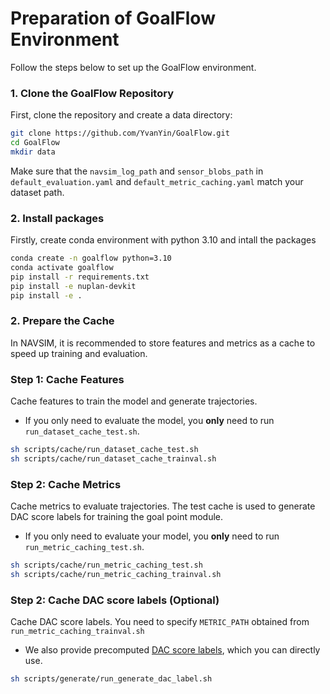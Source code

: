 # Preparation of GoalFlow Environment

Follow the steps below to set up the GoalFlow environment.

### 1. Clone the GoalFlow Repository

First, clone the repository and create a data directory:

```bash
git clone https://github.com/YvanYin/GoalFlow.git
cd GoalFlow
mkdir data
```
Make sure that the ``navsim_log_path`` and ``sensor_blobs_path`` in ``default_evaluation.yaml`` and ``default_metric_caching.yaml`` match your dataset path.

### 2. Install packages

Firstly, create conda environment with python 3.10 and intall the packages
```bash
conda create -n goalflow python=3.10
conda activate goalflow
pip install -r requirements.txt
pip install -e nuplan-devkit
pip install -e .
```

### 2. Prepare the Cache
In NAVSIM, it is recommended to store features and metrics as a cache to speed up training and evaluation.

### Step 1: Cache Features
Cache features to train the model and generate trajectories.
- If you only need to evaluate the model, you **only** need to run ``run_dataset_cache_test.sh``.
```bash
sh scripts/cache/run_dataset_cache_test.sh
sh scripts/cache/run_dataset_cache_trainval.sh
```

### Step 2: Cache Metrics
Cache metrics to evaluate trajectories. The test cache is used to generate DAC score labels for training the goal point module.
- If you only need to evaluate your model, you **only** need to run ``run_metric_caching_test.sh``.
```bash
sh scripts/cache/run_metric_caching_test.sh
sh scripts/cache/run_metric_caching_trainval.sh
```
### Step 2: Cache DAC score labels (Optional)
Cache DAC score labels. You need to specify ``METRIC_PATH`` obtained from ``run_metric_caching_trainval.sh``
- We also provide precomputed [DAC score labels](https://drive.google.com/drive/folders/1iWsPwpqM4WaUVVRZU3xIMPdOaJVB2Kub?usp=drive_link), which you can directly use.
```bash
sh scripts/generate/run_generate_dac_label.sh
```
